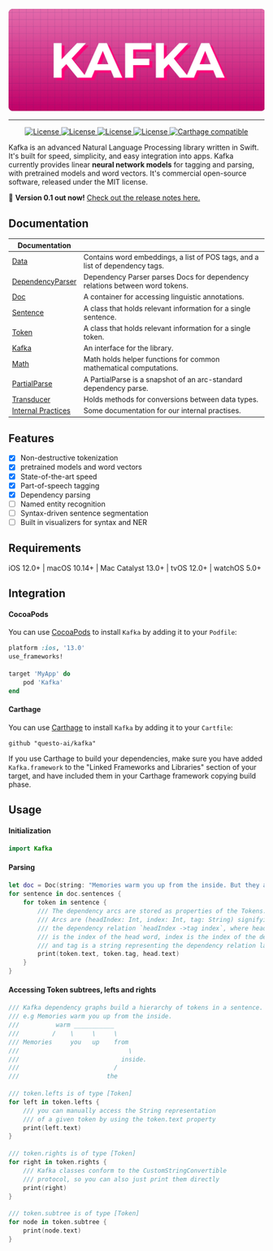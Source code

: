 <div align="center">
    <br>
    <img src="https://github.com/questo-ai/kafka/raw/master/docs/Header.jpg" width="600"/>
    <hr/>
</div>
<p align="center">
    <a href="#">
        <img alt="License" src="https://github.com/questo-ai/kafka/workflows/CI/badge.svg">
    </a>
    <a href=#"">
        <img alt="License" src="https://img.shields.io/badge/platform-iOS-violet.svg">
    </a>
    <a href="#">
        <img alt="License" src="https://img.shields.io/badge/language-swift-orange.svg">
    </a>
    <a href="https://github.com/questo-ai/kafka/blob/master/LICENSE">
        <img alt="License" src="https://img.shields.io/badge/License-MIT-blue.svg">
    </a>
    <a href="https://github.com/Carthage/Carthage">
        <img alt="Carthage compatible" src="https://img.shields.io/badge/Carthage-compatible-4BC51D.svg?style=flat">
    </a> 
</p>

Kafka is an advanced Natural Language Processing library written in Swift. It's built for speed, simplicity, and easy integration into apps. Kafka currently provides linear **neural network models** for tagging and parsing, with pretrained models and word vectors. It's commercial open-source software, released under the MIT license.

💫 **Version 0.1 out now!**
[Check out the release notes here.](https://github.com/questo-ai/kafka/releases)

## Documentation

| Documentation      |                                                                |
| ------------------ | -------------------------------------------------------------- |
| [Data]             | Contains word embeddings, a list of POS tags, and a list of dependency tags.
| [DependencyParser] | Dependency Parser parses Docs for dependency relations between word tokens.
| [Doc]              | A container for accessing linguistic annotations.
| [Sentence]              | A class that holds relevant information for a single sentence.
| [Token]              | A class that holds relevant information for a single token.
| [Kafka]            | An interface for the library.
| [Math]             | Math holds helper functions for common mathematical computations.
| [PartialParse]     | A PartialParse is a snapshot of an arc-standard dependency parse.
| [Transducer]       | Holds methods for conversions between data types.
| [Internal Practices]       | Some documentation for our internal practises.


[Data]: docs/source/Data.md
[DependencyParser]: docs/source/DependencyParser.md
[Doc]: docs/source/Doc.md
[Sentence]: docs/source/Sentence.md
[Token]: docs/source/Token.md
[Kafka]: docs/source/Kafka.md
[Math]: docs/source/Math.md
[PartialParse]: docs/source/PartialParse.md
[Transducer]: docs/source/Transducer.md
[Internal Practices]: docs/source/Internal_Practices.md

## Features
- [x] Non-destructive tokenization
- [x] pretrained models and word vectors
- [x] State-of-the-art speed
- [x] Part-of-speech tagging
- [x] Dependency parsing
- [ ] Named entity recognition
- [ ] Syntax-driven sentence segmentation
- [ ] Built in visualizers for syntax and NER
## Requirements
iOS 12.0+ | macOS 10.14+ | Mac Catalyst 13.0+ | tvOS 12.0+ | watchOS 5.0+
## Integration
#### CocoaPods

You can use [CocoaPods](http://cocoapods.org/) to install `Kafka` by adding it to your `Podfile`:

```ruby
platform :ios, '13.0'
use_frameworks!

target 'MyApp' do
    pod 'Kafka'
end
```

#### Carthage
You can use [Carthage](https://github.com/Carthage/Carthage) to install `Kafka` by adding it to your `Cartfile`:

```
github "questo-ai/kafka"
```

If you use Carthage to build your dependencies, make sure you have added `Kafka.framework` to the "Linked Frameworks and Libraries" section of your target, and have included them in your Carthage framework copying build phase.

## Usage
#### Initialization

```swift
import Kafka
```

#### Parsing
```swift
let doc = Doc(string: "Memories warm you up from the inside. But they also tear you apart.") // From Haruki Murakami, Kafka on the Shore
for sentence in doc.sentences {
    for token in sentence {
        /// The dependency arcs are stored as properties of the Tokens.
        /// Arcs are (headIndex: Int, index: Int, tag: String) signifying
        /// the dependency relation `headIndex ->tag index`, where headIndex
        /// is the index of the head word, index is the index of the dependant,
        /// and tag is a string representing the dependency relation label.
        print(token.text, token.tag, head.text)
    }
}
```
#### Accessing Token subtrees, lefts and rights
```swift
/// Kafka dependency graphs build a hierarchy of tokens in a sentence.
/// e.g Memories warm you up from the inside.
///          warm ___________
///         /    \     \     \
/// Memories     you   up    from
///                              \
///                            inside.
///                          /
///                        the

/// token.lefts is of type [Token]
for left in token.lefts {
    /// you can manually access the String representation 
    /// of a given token by using the token.text property
    print(left.text)
}

/// token.rights is of type [Token]
for right in token.rights {
    /// Kafka classes conform to the CustomStringConvertible
    /// protocol, so you can also just print them directly
    print(right)
}

/// token.subtree is of type [Token]
for node in token.subtree {
    print(node.text)
}
```

